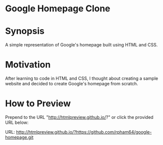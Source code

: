# Google Homepage Clone

<h1> Synopsis </h1>

A simple representation of Google's homepage built using HTML and CSS.

<h1> Motivation </h1>

After learning to code in HTML and CSS, I thought about creating a sample website and decided to create Google's homepage from scratch.

<h1> How to Preview </h1>

Prepend to the URL "http://htmlpreview.github.io/?" or click the provided URL below:

URL: http://htmlpreview.github.io/?https://github.com/rpham64/google-homepage.git
